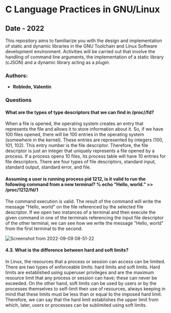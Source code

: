 # C Language Practices in GNU/Linux

## Date - 2022

This repository aims to familiarize you with the design and implementation of static and dynamic libraries in the GNU Toolchain and Linux Software development environment. Activities will be carried out that involve the handling of command line arguments, the implementation of a static library (cJSON) and a dynamic library acting as a _plugin_.

### Authors:
- **Robledo, Valentín**

### Questions

#### What are the types of type descriptors that we can find in /proc//fd?

When a file is opened, the operating system creates an entry that represents the file and allows it to store information about it. So, if we have 100 files opened, there will be 100 entries in the operating system (somewhere in the kernel). These entries are represented by integers (100, 101, 102). This entry number is the file descriptor. Therefore, the file descriptor is just an integer that uniquely represents a file opened by a process. If a process opens 10 files, its process table will have 10 entries for file descriptors. There are four types of file descriptors, standard input, standard output, standard error, and file.

#### Assuming a user is running process pid 1212, is it valid to run the following command from a new terminal? % echo “Hello, world.” >> /proc/1212/fd/1

The command execution is valid. The result of the command will write the message "Hello, world" on the file referenced by the selected file descriptor. If we open two instances of a terminal and then execute the given command in one of the terminals referencing the input file descriptor of the other terminal, we can see how we write the message "Hello, world" from the first terminal to the second.

![Screenshot from 2022-09-09 08-51-22](https://user-images.githubusercontent.com/101523922/189353428-36587fe4-b1dd-4356-a762-feaaa5fdec02.png)

#### 4.3. What is the difference between hard and soft limits?

In Linux, the resources that a process or session can access can be limited. There are two types of enforceable limits: hard limits and soft limits. Hard limits are established using superuser privileges and are the maximum resource limit that any process or session can have; these can never be exceeded. On the other hand, soft limits can be used by users or by the processes themselves to self-limit their use of resources, always keeping in mind that these limits must be less than or equal to the imposed hard limit. Therefore, we can say that the hard limit establishes the upper limit from which, later, users or processes can be sublimited using soft limits.
